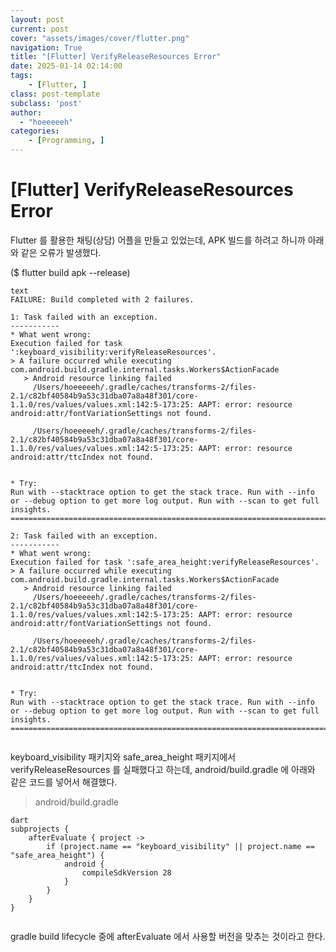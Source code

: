 ```yaml
---
layout: post
current: post
cover: "assets/images/cover/flutter.png"
navigation: True
title: "[Flutter] VerifyReleaseResources Error"
date: 2025-01-14 02:14:00
tags:
    - [Flutter, ]
class: post-template
subclass: 'post'
author: 
  - "hoeeeeeh"
categories:
    - [Programming, ]
---
```


# [Flutter] VerifyReleaseResources Error


Flutter 를 활용한 채팅(상담) 어플을 만들고 있었는데, APK 빌드를 하려고 하니까 아래와 같은 오류가 발생했다.


($ flutter build apk --release)



```
text
FAILURE: Build completed with 2 failures.

1: Task failed with an exception.
-----------
* What went wrong:
Execution failed for task ':keyboard_visibility:verifyReleaseResources'.
> A failure occurred while executing com.android.build.gradle.internal.tasks.Workers$ActionFacade
   > Android resource linking failed
     /Users/hoeeeeeh/.gradle/caches/transforms-2/files-2.1/c82bf40584b9a53c31dba07a8a48f301/core-1.1.0/res/values/values.xml:142:5-173:25: AAPT: error: resource android:attr/fontVariationSettings not found.

     /Users/hoeeeeeh/.gradle/caches/transforms-2/files-2.1/c82bf40584b9a53c31dba07a8a48f301/core-1.1.0/res/values/values.xml:142:5-173:25: AAPT: error: resource android:attr/ttcIndex not found.


* Try:
Run with --stacktrace option to get the stack trace. Run with --info or --debug option to get more log output. Run with --scan to get full insights.
==============================================================================

2: Task failed with an exception.
-----------
* What went wrong:
Execution failed for task ':safe_area_height:verifyReleaseResources'.
> A failure occurred while executing com.android.build.gradle.internal.tasks.Workers$ActionFacade
   > Android resource linking failed
     /Users/hoeeeeeh/.gradle/caches/transforms-2/files-2.1/c82bf40584b9a53c31dba07a8a48f301/core-1.1.0/res/values/values.xml:142:5-173:25: AAPT: error: resource android:attr/fontVariationSettings not found.

     /Users/hoeeeeeh/.gradle/caches/transforms-2/files-2.1/c82bf40584b9a53c31dba07a8a48f301/core-1.1.0/res/values/values.xml:142:5-173:25: AAPT: error: resource android:attr/ttcIndex not found.


* Try:
Run with --stacktrace option to get the stack trace. Run with --info or --debug option to get more log output. Run with --scan to get full insights.
==============================================================================


```



keyboard_visibility 패키지와 safe_area_height 패키지에서 verifyReleaseResources 를 실패했다고 하는데, android/build.gradle 에 아래와 같은 코드를 넣어서 해결했다.


> android/build.gradle



```
dart
subprojects {
    afterEvaluate { project ->
        if (project.name == "keyboard_visibility" || project.name == "safe_area_height") {
            android {
                compileSdkVersion 28
            }
        }
    }
}


```



gradle build lifecycle 중에 afterEvaluate 에서 사용할 버전을 맞추는 것이라고 한다.

